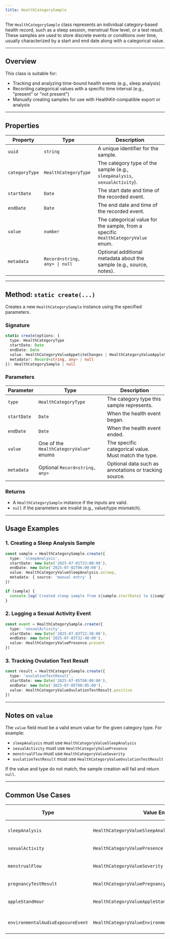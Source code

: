 ```yaml
---
title: HealthCategorySample
---
```

The `HealthCategorySample` class represents an individual category-based health record, such as a sleep session, menstrual flow level, or a test result. These samples are used to store discrete events or conditions over time, usually characterized by a start and end date along with a categorical value.

---

## Overview

This class is suitable for:

* Tracking and analyzing time-bound health events (e.g., sleep analysis)
* Recording categorical values with a specific time interval (e.g., "present" or "not present")
* Manually creating samples for use with HealthKit-compatible export or analysis

---

## Properties

| Property       | Type                          | Description                                                                       |
| -------------- | ----------------------------- | --------------------------------------------------------------------------------- |
| `uuid`         | `string`                      | A unique identifier for the sample.                                               |
| `categoryType` | `HealthCategoryType`          | The category type of the sample (e.g., `sleepAnalysis`, `sexualActivity`).        |
| `startDate`    | `Date`                        | The start date and time of the recorded event.                                    |
| `endDate`      | `Date`                        | The end date and time of the recorded event.                                      |
| `value`        | `number`                      | The categorical value for the sample, from a specific `HealthCategoryValue` enum. |
| `metadata`     | `Record<string, any> \| null` | Optional additional metadata about the sample (e.g., source, notes).              |

---

## Method: `static create(...)`

Creates a new `HealthCategorySample` instance using the specified parameters.

### Signature

```ts
static create(options: {
  type: HealthCategoryType
  startDate: Date
  endDate: Date
  value: HealthCategoryValueAppetiteChanges | HealthCategoryValueAppleStandHour | HealthCategoryValueAppleWalkingSteadinessEvent | HealthCategoryValueCervicalMucusQuality | HealthCategoryValueContraceptive | HealthCategoryValueEnvironmentalAudioExposureEvent | HealthCategoryValueHeadphoneAudioExposureEvent | HealthCategoryValueLowCardioFitnessEvent | HealthCategoryValueOvulationTestResult | HealthCategoryValuePregnancyTestResult | HealthCategoryValuePresence | HealthCategoryValueProgesteroneTestResult | HealthCategoryValueSeverity | HealthCategoryValueSleepAnalysis | HealthCategoryValueVaginalBleeding
  metadata?: Record<string, any> | null
}): HealthCategorySample | null
```

### Parameters

| Parameter   | Type                                    | Description                                           |
| ----------- | --------------------------------------- | ----------------------------------------------------- |
| `type`      | `HealthCategoryType`                    | The category type this sample represents.             |
| `startDate` | `Date`                                  | When the health event began.                          |
| `endDate`   | `Date`                                  | When the health event ended.                          |
| `value`     | One of the `HealthCategoryValue*` enums | The specific categorical value. Must match the type.  |
| `metadata`  | Optional `Record<string, any>`          | Optional data such as annotations or tracking source. |

### Returns

* A `HealthCategorySample` instance if the inputs are valid.
* `null` if the parameters are invalid (e.g., value/type mismatch).

---

## Usage Examples

### 1. Creating a Sleep Analysis Sample

```ts
const sample = HealthCategorySample.create({
  type: 'sleepAnalysis',
  startDate: new Date('2025-07-01T23:00:00'),
  endDate: new Date('2025-07-02T06:00:00'),
  value: HealthCategoryValueSleepAnalysis.asleep,
  metadata: { source: 'manual entry' }
})

if (sample) {
  console.log(`Created sleep sample from ${sample.startDate} to ${sample.endDate}`)
}
```

### 2. Logging a Sexual Activity Event

```ts
const event = HealthCategorySample.create({
  type: 'sexualActivity',
  startDate: new Date('2025-07-03T22:30:00'),
  endDate: new Date('2025-07-03T22:40:00'),
  value: HealthCategoryValuePresence.present
})
```

### 3. Tracking Ovulation Test Result

```ts
const result = HealthCategorySample.create({
  type: 'ovulationTestResult',
  startDate: new Date('2025-07-05T08:00:00'),
  endDate: new Date('2025-07-05T08:05:00'),
  value: HealthCategoryValueOvulationTestResult.positive
})
```

---

## Notes on `value`

The `value` field must be a valid enum value for the given category type. For example:

* `sleepAnalysis` must use `HealthCategoryValueSleepAnalysis`
* `sexualActivity` must use `HealthCategoryValuePresence`
* `menstrualFlow` must use `HealthCategoryValueSeverity`
* `ovulationTestResult` must use `HealthCategoryValueOvulationTestResult`

If the value and type do not match, the sample creation will fail and return `null`.

---

## Common Use Cases

| Type                              | Value Enum                                           | Use Case Example       |
| --------------------------------- | ---------------------------------------------------- | ---------------------- |
| `sleepAnalysis`                   | `HealthCategoryValueSleepAnalysis`                   | Sleep tracking apps    |
| `sexualActivity`                  | `HealthCategoryValuePresence`                        | Lifestyle logging      |
| `menstrualFlow`                   | `HealthCategoryValueSeverity`                        | Menstrual health apps  |
| `pregnancyTestResult`             | `HealthCategoryValuePregnancyTestResult`             | Fertility tracking     |
| `appleStandHour`                  | `HealthCategoryValueAppleStandHour`                  | Stand reminder history |
| `environmentalAudioExposureEvent` | `HealthCategoryValueEnvironmentalAudioExposureEvent` | Noise alerts tracking  |
